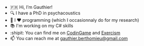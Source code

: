 - 🇫🇷 Hi, I’m Gauthier!
- 🔍 I have a PhD in psychacoustics
- 🤖 I ❤️ programming (which I occasionnaly do for my research)
- 📚 I'm working on my C# skills
- :shipit: You can find me on [CodinGame](https://www.codingame.com/profile/53038fbe81bae449ed409474d49ce6fd1257393 "CodinGame") and [Exercism](https://exercism.org/profiles/Gautzilla "Exercism")
- 📫 You can reach me at gauthier.berthomieu@gmail.com
